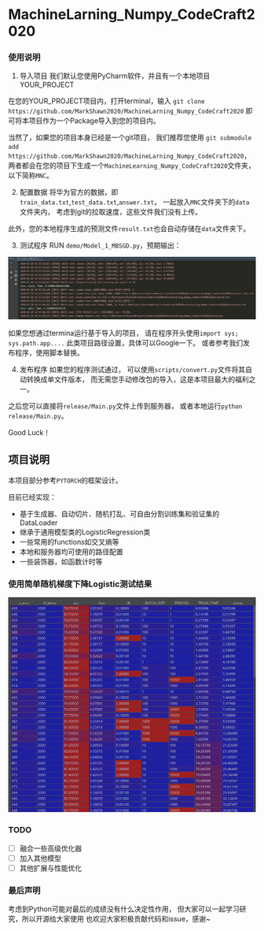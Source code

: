 # MachineLarning_Numpy_CodeCraft2020

### 使用说明
1. 导入项目
我们默认您使用PyCharm软件，并且有一个本地项目YOUR_PROJECT

在您的YOUR_PROJECT项目内，打开terminal，输入
`git clone https://github.com/MarkShawn2020/MachineLarning_Numpy_CodeCraft2020`
即可将本项目作为一个Package导入到您的项目内。

当然了，如果您的项目本身已经是一个git项目，
我们推荐您使用
``git submodule add https://github.com/MarkShawn2020/MachineLarning_Numpy_CodeCraft2020``，
两者都会在您的项目下生成一个`MachineLearning_Numpy_CodeCraft2020`文件夹，
以下简称`MNC`。

2. 配置数据
将华为官方的数据，即`train_data.txt`,`test_data.txt`,`answer.txt`，
一起放入`MNC`文件夹下的`data`文件夹内，
考虑到git的拉取速度，这些文件我们没有上传。

此外，您的本地程序生成的预测文件`result.txt`也会自动存储在`data`文件夹下。

3. 测试程序
RUN `demo/Model_1_MBSGD.py`，预期输出：

![demo_model_1](doc/run_demo_model_1.png)

如果您想通过termina运行基于导入的项目，
请在程序开头使用`import sys; sys.path.app....`
此类项目路径设置，具体可以Google一下。
或者参考我们发布程序，使用脚本替换。

4. 发布程序
如果您的程序测试通过，
可以使用`scripts/convert.py`文件将其自动转换成单文件版本，
而无需您手动修改包的导入，这是本项目最大的福利之一。

之后您可以直接将`release/Main.py`文件上传到服务器，
或者本地运行`python release/Main.py`。

Good Luck！


## 项目说明
本项目部分参考`PYTORCH`的框架设计。

目前已经实现：
- 基于生成器、自动切片、随机打乱、可自由分割训练集和验证集的DataLoader
- 继承于通用模型类的LogisticRegression类
- 一些常用的functions如交叉熵等
- 本地和服务器均可使用的路径配置
- 一些装饰器，如函数计时等

### 使用简单随机梯度下降Logistic测试结果
![eval_data](./doc/eval_data.png)

### TODO
- [ ] 融合一些高级优化器
- [ ] 加入其他模型
- [ ] 其他扩展与性能优化

### 最后声明
考虑到Python可能对最后的成绩没有什么决定性作用，
但大家可以一起学习研究，所以开源给大家使用
也欢迎大家积极贡献代码和issue，感谢~